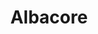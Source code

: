 ---
templateKey: blog-post
featuredpost: false
featuredimage: /assets/Albacore.png
title: Albacore
description: Fish~Pole
testfield: 1410
---